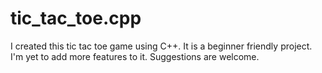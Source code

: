 # tic_tac_toe.cpp
I created this tic tac toe game using C++. It is a beginner friendly project. I'm yet to add more features to it. Suggestions are welcome.
